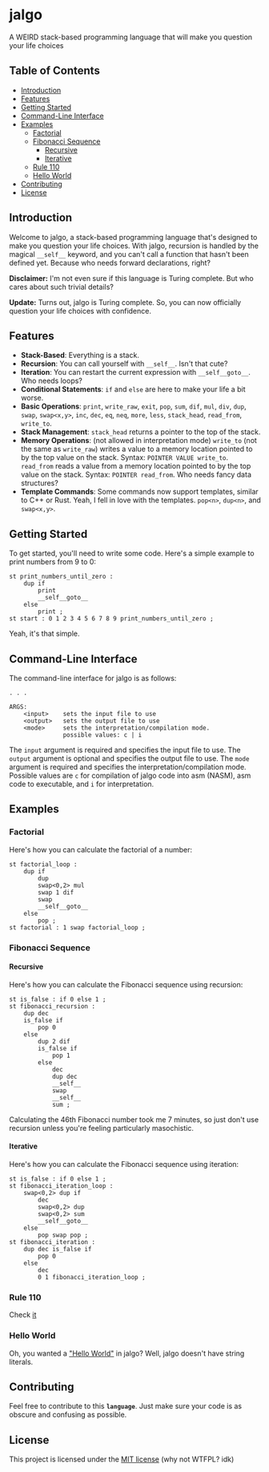 # jalgo
A WEIRD stack-based programming language that will make you question your life choices

## Table of Contents

- [Introduction](#introduction)
- [Features](#features)
- [Getting Started](#getting-started)
- [Command-Line Interface](#command-line-interface)
- [Examples](#examples)
  - [Factorial](#factorial)
  - [Fibonacci Sequence](#fibonacci-sequence)
    - [Recursive](#recursive)
    - [Iterative](#iterative)
  - [Rule 110](#rule-110)
  - [Hello World](#hello-world)
- [Contributing](#contributing)
- [License](#license)

## Introduction

Welcome to jalgo, a stack-based programming language that's designed to make you question your life choices. With jalgo, recursion is handled by the magical `__self__` keyword, and you can't call a function that hasn't been defined yet. Because who needs forward declarations, right?

**Disclaimer:** I'm not even sure if this language is Turing complete. But who cares about such trivial details?

**Update:** Turns out, jalgo is Turing complete. So, you can now officially question your life choices with confidence.

## Features

- **Stack-Based**: Everything is a stack.
- **Recursion**: You can call yourself with `__self__`. Isn't that cute?
- **Iteration**: You can restart the current expression with `__self__goto__`. Who needs loops?
- **Conditional Statements**: `if` and `else` are here to make your life a bit worse.
- **Basic Operations**: `print`, `write_raw`, `exit`, `pop`, `sum`, `dif`, `mul`, `div`, `dup`, `swap`, `swap<x,y>`, `inc`, `dec`, `eq`, `neq`, `more`, `less`, `stack_head`, `read_from`, `write_to`.
- **Stack Management**: `stack_head` returns a pointer to the top of the stack.
- **Memory Operations**: (not allowed in interpretation mode) `write_to` (not the same as `write_raw`) writes a value to a memory location pointed to by the top value on the stack. Syntax: `POINTER VALUE write_to`. `read_from` reads a value from a memory location pointed to by the top value on the stack. Syntax: `POINTER read_from`. Who needs fancy data structures?
- **Template Commands**: Some commands now support templates, similar to C++ or Rust. Yeah, I fell in love with the templates. `pop<n>`, `dup<n>`, and `swap<x,y>`.

## Getting Started

To get started, you'll need to write some code. Here's a simple example to print numbers from 9 to 0:

```jalgo
st print_numbers_until_zero :
    dup if
        print
        __self__goto__
    else
        print ;
st start : 0 1 2 3 4 5 6 7 8 9 print_numbers_until_zero ;
```

Yeah, it's that simple.

## Command-Line Interface

The command-line interface for jalgo is as follows:

```
. . .

ARGS:
    <input>    sets the input file to use
    <output>   sets the output file to use
    <mode>     sets the interpretation/compilation mode.
               possible values: c | i
```

The `input` argument is required and specifies the input file to use. The `output` argument is optional and specifies the output file to use. The `mode` argument is required and specifies the interpretation/compilation mode. Possible values are `c` for compilation of jalgo code into asm (NASM), asm code to executable, and `i` for interpretation.

## Examples

### Factorial

Here's how you can calculate the factorial of a number:

```jalgo
st factorial_loop :
    dup if
        dup
        swap<0,2> mul
        swap 1 dif
        swap
        __self__goto__
    else
        pop ;
st factorial : 1 swap factorial_loop ;
```

### Fibonacci Sequence

#### Recursive

Here's how you can calculate the Fibonacci sequence using recursion:

```jalgo
st is_false : if 0 else 1 ;
st fibonacci_recursion :
    dup dec
    is_false if
        pop 0
    else
        dup 2 dif
        is_false if
            pop 1
        else
            dec
            dup dec
            __self__
            swap
            __self__
            sum ;
```

Calculating the 46th Fibonacci number took me 7 minutes, so just don't use recursion unless you're feeling particularly masochistic.

#### Iterative

Here's how you can calculate the Fibonacci sequence using iteration:

```jalgo
st is_false : if 0 else 1 ;
st fibonacci_iteration_loop :
    swap<0,2> dup if
        dec
        swap<0,2> dup
        swap<0,2> sum
        __self__goto__
    else
        pop swap pop ;
st fibonacci_iteration :
    dup dec is_false if
        pop 0
    else
        dec
        0 1 fibonacci_iteration_loop ;
```

### Rule 110

Check [it](examples/rule110.jalgo)

### Hello World

Oh, you wanted a ["Hello World"](examples/HelloWorld.jalgo) in jalgo? Well, jalgo doesn't have string literals.

## Contributing

Feel free to contribute to this **`language`**. Just make sure your code is as obscure and confusing as possible.

## License

This project is licensed under the [MIT license](license) (why not WTFPL? idk)